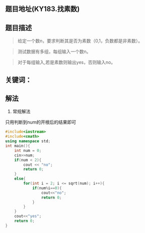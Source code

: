 ## 题目地址(KY183.找素数)

## 题目描述

> 给定一个数n，要求判断其是否为素数（0,1，负数都是非素数）。

> 测试数据有多组，每组输入一个数n。

> 对于每组输入,若是素数则输出yes，否则输入no。

## 关键词：

## 解法

1. 常规解法

只用判断到num的开根后的结果即可

```cpp
#include<iostream>
#include<cmath>
using namespace std;
int main(){
    int num = 0;
    cin>>num;
    if(num < 2){
        cout << "no";
        return 0;
    }
    else{
        for(int i = 2; i <= sqrt(num); i++){
            if(num%i==0){
                cout<<"no";
                return 0;
            }
        }
    }
    cout<<"yes";
    return 0;
}
```